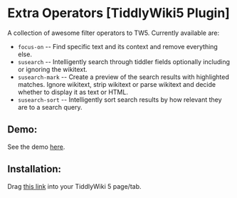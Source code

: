 # Extra Operators [TiddlyWiki5 Plugin]

A collection of awesome filter operators to TW5. Currently available are:

* `focus-on` -- Find specific text and its context and remove everything else.
* `susearch` -- Intelligently search through tiddler fields optionally including or ignoring the wikitext.
* `susearch-mark` -- Create a preview of the search results with highlighted matches. Ignore wikitext, strip wikitext or parse wikitext and decide whether to display it as text or HTML.
* `susearch-sort` -- Intelligently sort search results by how relevant they are to a search query.

## Demo:

See the demo [here](https://evidentlycube.github.io/TW5-PluginShowcase/#Extra%20Operators).

## Installation:

Drag [this link](https://evidentlycube.github.io/TW5-PluginShowcase/#%24%3A%2Fplugins%2FEvidentlyCube%2FExtraOperators) into your TiddlyWiki 5 page/tab.